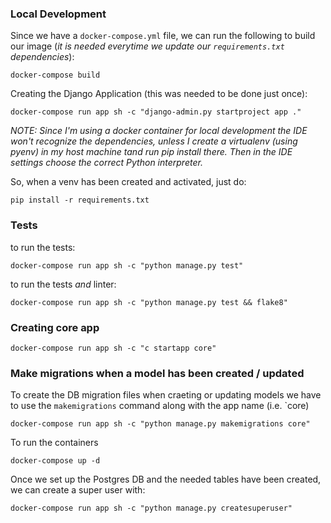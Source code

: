 ### Local Development

Since we have a `docker-compose.yml` file, we can run the following to build our image (*it is needed everytime we update our `requirements.txt` dependencies*):

    docker-compose build

Creating the Django Application (this was needed to be done just once):

    docker-compose run app sh -c "django-admin.py startproject app ."

*NOTE:* _Since I'm using a docker container for local development the IDE won't recognize the dependencies, unless I create a virtualenv (using pyenv) in my host machine tand run pip install there.
Then in the IDE settings choose the correct Python interpreter._

So, when a venv has been created and activated, just do:

    pip install -r requirements.txt

### Tests

to run the tests:

    docker-compose run app sh -c "python manage.py test"

to run the tests _and_ linter:

    docker-compose run app sh -c "python manage.py test && flake8"


### Creating core app

    docker-compose run app sh -c "c startapp core"


### Make migrations when a model has been created / updated

To create the DB migration files when craeting or updating models we have to use the `makemigrations` command along with the app name (i.e. `core)

    docker-compose run app sh -c "python manage.py makemigrations core"

To run the containers

    docker-compose up -d

Once we set up the Postgres DB and the needed tables have been created, we can create a super user with:

    docker-compose run app sh -c "python manage.py createsuperuser"